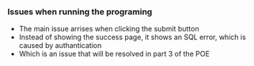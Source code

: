 ### Issues when running the programing

- The main issue arrises when clicking the submit button
- Instead of showing the success page, it shows an SQL error, which is caused by authantication
- Which is an issue that will be resolved in part 3 of the POE
